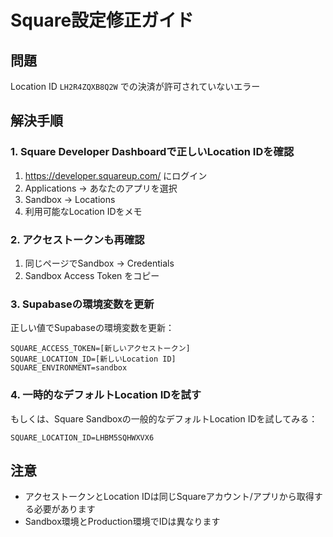 # Square設定修正ガイド

## 問題
Location ID `LH2R4ZQXB8Q2W` での決済が許可されていないエラー

## 解決手順

### 1. Square Developer Dashboardで正しいLocation IDを確認

1. https://developer.squareup.com/ にログイン
2. Applications → あなたのアプリを選択
3. Sandbox → Locations
4. 利用可能なLocation IDをメモ

### 2. アクセストークンも再確認

1. 同じページでSandbox → Credentials
2. Sandbox Access Token をコピー

### 3. Supabaseの環境変数を更新

正しい値でSupabaseの環境変数を更新：

```
SQUARE_ACCESS_TOKEN=[新しいアクセストークン]
SQUARE_LOCATION_ID=[新しいLocation ID]
SQUARE_ENVIRONMENT=sandbox
```

### 4. 一時的なデフォルトLocation IDを試す

もしくは、Square Sandboxの一般的なデフォルトLocation IDを試してみる：

```
SQUARE_LOCATION_ID=LHBM5SQHWXVX6
```

## 注意
- アクセストークンとLocation IDは同じSquareアカウント/アプリから取得する必要があります
- Sandbox環境とProduction環境でIDは異なります